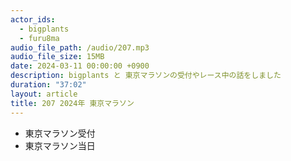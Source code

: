 ```yaml
---
actor_ids:
  - bigplants
  - furu8ma
audio_file_path: /audio/207.mp3
audio_file_size: 15MB
date: 2024-03-11 00:00:00 +0900
description: bigplants と 東京マラソンの受付やレース中の話をしました
duration: "37:02"
layout: article
title: 207 2024年 東京マラソン
---
```


- 東京マラソン受付
- 東京マラソン当日
